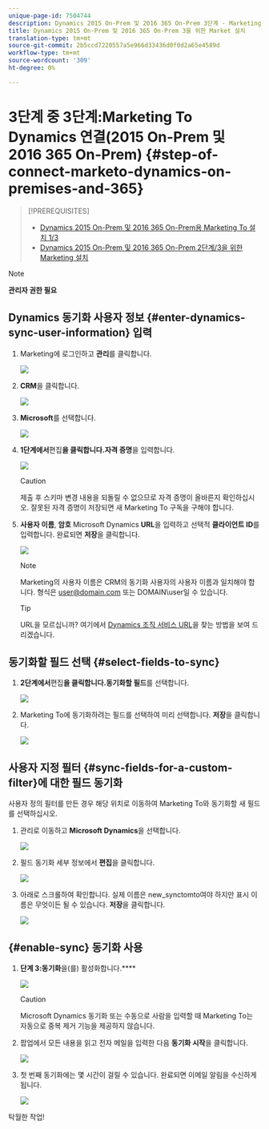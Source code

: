 ```yaml
---
unique-page-id: 7504744
description: Dynamics 2015 On-Prem 및 2016 365 On-Prem 3단계 - Marketing Docs - 제품 설명서 설치
title: Dynamics 2015 On-Prem 및 2016 365 On-Prem 3을 위한 Market 설치
translation-type: tm+mt
source-git-commit: 2b5ccd7220557a5e966d33436d0f0d2a65e4589d
workflow-type: tm+mt
source-wordcount: '309'
ht-degree: 0%

---
```



# 3단계 중 3단계:Marketing To Dynamics 연결(2015 On-Prem 및 2016 365 On-Prem) {#step-of-connect-marketo-dynamics-on-premises-and-365}

>[!PREREQUISITES]
>
>* [Dynamics 2015 On-Prem 및 2016 365 On-Prem용 Marketing To 설치 1/3](/help/marketo/product-docs/crm-sync/microsoft-dynamics-sync/sync-setup/microsoft-dynamics-2015-on-premises-2016-dynamics-365-on-premises/step-1-of-3-install.md)
>* [Dynamics 2015 On-Prem 및 2016 365 On-Prem 2단계/3을 위한 Marketing 설치](/help/marketo/product-docs/crm-sync/microsoft-dynamics-sync/sync-setup/microsoft-dynamics-2015-on-premises-2016-dynamics-365-on-premises/step-2-of-3-set-up.md)


>[!NOTE]
>
>**관리자 권한 필요**

## Dynamics 동기화 사용자 정보 {#enter-dynamics-sync-user-information} 입력

1. Marketing에 로그인하고 **관리**&#x200B;를 클릭합니다.

   ![](assets/login-admin.png)

1. **CRM**&#x200B;을 클릭합니다.

   ![](assets/image2015-3-16-9-47-34.png)

1. **Microsoft**&#x200B;를 선택합니다.

   ![](assets/image2015-3-16-9-50-6.png)

1. **1단계에서**&#x200B;편집&#x200B;**을 클릭합니다.자격 증명**&#x200B;을 입력합니다.

   ![](assets/image2015-3-16-9-48-43.png)

   >[!CAUTION]
   >
   >제출 후 스키마 변경 내용을 되돌릴 수 없으므로 자격 증명이 올바른지 확인하십시오. 잘못된 자격 증명이 저장되면 새 Marketing To 구독을 구해야 합니다.

1. **사용자 이름**, **암호** Microsoft Dynamics **URL**&#x200B;을 입력하고 선택적 **클라이언트 ID**&#x200B;를 입력합니다. 완료되면 **저장**&#x200B;을 클릭합니다.

   ![](assets/client-id.png)

   >[!NOTE]
   >
   >Marketing의 사용자 이름은 CRM의 동기화 사용자의 사용자 이름과 일치해야 합니다. 형식은 user@domain.com 또는 DOMAIN\user일 수 있습니다.

   >[!TIP]
   >
   >URL을 모르십니까? 여기에서 [Dynamics 조직 서비스 URL](/help/marketo/product-docs/crm-sync/microsoft-dynamics-sync/sync-setup/view-the-organization-service-url.md)을 찾는 방법을 보여 드리겠습니다.

## 동기화할 필드 선택 {#select-fields-to-sync}

1. **2단계에서**&#x200B;편집&#x200B;**을 클릭합니다.동기화할 필드**&#x200B;를 선택합니다.

   ![](assets/image2015-3-16-9-51-28.png)

1. Marketing To에 동기화하려는 필드를 선택하여 미리 선택합니다. **저장**&#x200B;을 클릭합니다.

   ![](assets/image2016-8-25-15-3a14-3a28.png)

## 사용자 지정 필터 {#sync-fields-for-a-custom-filter}에 대한 필드 동기화

사용자 정의 필터를 만든 경우 해당 위치로 이동하여 Marketing To와 동기화할 새 필드를 선택하십시오.

1. 관리로 이동하고 **Microsoft Dynamics**&#x200B;을 선택합니다.

   ![](assets/image2015-10-9-9-3a50-3a9.png)

1. 필드 동기화 세부 정보에서 **편집**&#x200B;을 클릭합니다.

   ![](assets/image2015-10-9-9-3a52-3a23.png)

1. 아래로 스크롤하여 확인합니다. 실제 이름은 new_synctomto여야 하지만 표시 이름은 무엇이든 될 수 있습니다. **저장**&#x200B;을 클릭합니다.

   ![](assets/image2016-8-25-15-3a15-3a35.png)

## {#enable-sync} 동기화 사용

1. **단계 3:동기화**&#x200B;을(를) 활성화합니다.****

   ![](assets/image2015-3-16-9-52-2.png)

   >[!CAUTION]
   >
   >Microsoft Dynamics 동기화 또는 수동으로 사람을 입력할 때 Marketing To는 자동으로 중복 제거 기능을 제공하지 않습니다.

1. 팝업에서 모든 내용을 읽고 전자 메일을 입력한 다음 **동기화 시작**&#x200B;을 클릭합니다.

   ![](assets/image2015-3-30-14-3a23-3a13.png)

1. 첫 번째 동기화에는 몇 시간이 걸릴 수 있습니다. 완료되면 이메일 알림을 수신하게 됩니다.

   ![](assets/image2015-3-16-9-59-51.png)

탁월한 작업!
